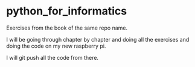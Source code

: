 python_for_informatics
======================

Exercises from the book of the same repo name.

I will be going through chapter by chapter and doing all
the exercises and doing the code on my new raspberry pi.

I will git push all the code from there.
